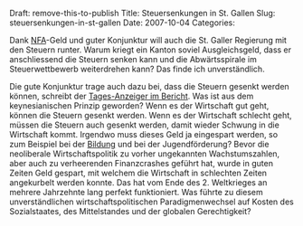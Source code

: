 Draft: remove-this-to-publish
Title: Steuersenkungen in St. Gallen
Slug: steuersenkungen-in-st-gallen
Date: 2007-10-04
Categories:

Dank [NFA](http://www.nfa.ch/)-Geld und guter Konjunktur will auch die St. Galler Regierung mit den Steuern runter. Warum kriegt ein Kanton soviel Ausgleichsgeld, dass er anschliessend die Steuern senken kann und die Abwärtsspirale im Steuerwettbewerb weiterdrehen kann? Das finde ich unverständlich.

Die gute Konjunktur trage auch dazu bei, dass die Steuern gesenkt werden können, schreibt der [Tages-Anzeiger im Bericht](http://www.tagesanzeiger.ch/dyn/news/schweiz/798380.html). Was ist aus dem keynesianischen Prinzip geworden? Wenn es der Wirtschaft gut geht, können die Steuern gesenkt werden. Wenn es der Wirtschaft schlecht geht, müssen die Steuern auch gesenkt werden, damit wieder Schwung in die Wirtschaft kommt. Irgendwo muss dieses Geld ja eingespart werden, so zum Beispiel bei der [Bildung](https://406.ch/writing/fremdsprachige-kinder-beeintrachtigen-lernerfolg-nicht/) und bei der Jugendförderung? Bevor die neoliberale Wirtschaftspolitik zu vorher ungekannten Wachstumszahlen, aber auch zu verheerenden Finanzcrashes geführt hat, wurde in guten Zeiten Geld gespart, mit welchem die Wirtschaft in schlechten Zeiten angekurbelt werden konnte. Das hat vom Ende des 2. Weltkrieges an mehrere Jahrzehnte lang perfekt funktioniert. Was führte zu diesem unverständlichen wirtschaftspolitischen Paradigmenwechsel auf Kosten des Sozialstaates, des Mittelstandes und der globalen Gerechtigkeit?
